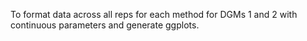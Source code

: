 To format data across all reps for each method for DGMs 1 and 2 with continuous parameters and generate ggplots.
